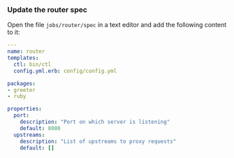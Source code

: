 ### Update the router spec

Open the file `jobs/router/spec` in a text editor and add the following content to it:

```yaml
---
name: router
templates:
  ctl: bin/ctl
  config.yml.erb: config/config.yml

packages:
- greeter
- ruby

properties:
  port:
    description: "Port on which server is listening"
    default: 8080
  upstreams:
    description: "List of upstreams to proxy requests"
    default: []
```
